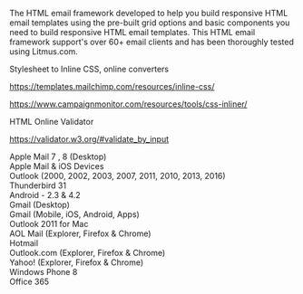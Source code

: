 The HTML email framework developed to help you build responsive HTML email templates using the pre-built grid options and basic components you need to build responsive HTML email templates. This HTML email framework support's over 60+ email clients and has been thoroughly tested using Litmus.com.

Stylesheet to Inline CSS, online converters

https://templates.mailchimp.com/resources/inline-css/

https://www.campaignmonitor.com/resources/tools/css-inliner/


HTML Online Validator

https://validator.w3.org/#validate_by_input

Apple Mail 7 , 8 (Desktop)	  
Apple Mail & iOS Devices	  
Outlook (2000, 2002, 2003, 2007, 2011, 2010, 2013, 2016)	  
Thunderbird 31	  
Android - 2.3 & 4.2	  
Gmail (Desktop)	  
Gmail (Mobile, iOS, Android, Apps)	  
Outlook 2011 for Mac	  
AOL Mail (Explorer, Firefox & Chrome)	  
Hotmail	  
Outlook.com (Explorer, Firefox & Chrome)	  
Yahoo! (Explorer, Firefox & Chrome)	  
Windows Phone 8	  
Office 365
